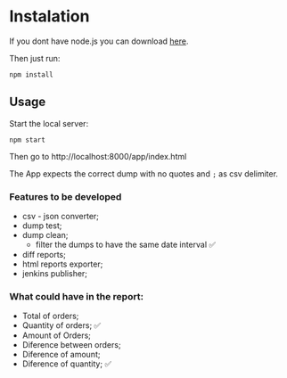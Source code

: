 # Instalation

If you dont have node.js you can download [here](https://nodejs.org/en/).

Then just run:
```
npm install
```

## Usage
Start the local server:
```
npm start
```
Then go to http://localhost:8000/app/index.html

The App expects the correct dump with no quotes and `;` as csv delimiter.

### Features to be developed
- csv - json converter;
- dump test;
- dump clean;
  - filter the dumps to have the same date interval ✅
- diff reports;
- html reports exporter;
- jenkins publisher;


### What could have in the report:
 - Total of orders; 
  - Quantity of orders; ✅
  - Amount of Orders;
 - Diference between orders;
  - Diference of amount;
  - Diference of quantity; ✅
